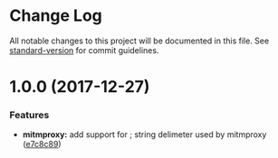 # Change Log

All notable changes to this project will be documented in this file. See [standard-version](https://github.com/conventional-changelog/standard-version) for commit guidelines.

<a name="1.0.0"></a>
# 1.0.0 (2017-12-27)


### Features

* **mitmproxy:** add support for ; string delimeter used by mitmproxy ([e7c8c89](https://github.com/workpop/tnet/commit/e7c8c89))
